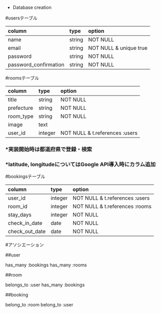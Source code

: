 * Database creation

#usersテーブル

| column                 | type         | option                 |
|:---------------------- |:------------ |:-----------------------|
| name                   | string       | NOT NULL               |
| email                  | string       | NOT NULL & unique true |
| password               | string       | NOT NULL               |
| password_confirmation  | string       | NOT NULL               |

#roomsテーブル

| column                 | type         | option                          |
|:---------------------- |:------------ |:--------------------------------|
| title                  | string       | NOT NULL                        |
| prefecture             | string       | NOT NULL                        |
| room_type              | string       | NOT NULL                        |
| image                  | text         |                                 |
| user_id                | integer      | NOT NULL & t.references :users  |

### *実装開始時は都道府県で登録・検索
### *latitude, longitudeについてはGoogle API導入時にカラム追加

#bookingsテーブル

| column                 | type         | option                          |
|:-----------------------|:------------ |:--------------------------------|
| user_id                | integer      | NOT NULL & t.references :users  |
| room_id                | integer      | NOT NULL & t.references :rooms  |
| stay_days              | integer      | NOT NULL                        |
| check_in_date          | date         | NOT NULL                        |
| check_out_date         | date         | NOT NULL                        |


#アソシエーション

##user

has_many :bookings
has_many :rooms

##room

belongs_to :user
has_many   :bookings

##booking

belong_to :room
belong_to :user




